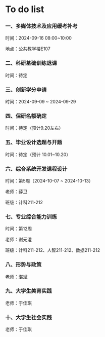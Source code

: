 # To do list

### 一、多媒体技术及应用缓考补考

时间：2024-09-16   08:00~10:00

地点：公共教学楼E107



### 二、科研基础训练退课

时间：待定



### 三、创新学分申请

时间：2024-09-09 ~ 2024-09-29



### 四、保研名额确定

时间：待定（预计9.20左右）



### 五、毕业设计选题与开题

时间：待定（预计 10.01~10.20）



### 六、综合系统开发课程设计

时间：第5周（2024-10-07 ~ 2024-10-13）

老师：薛卫

班级：计科211-212



### 七、专业综合能力训练

时间：第12周

老师：谢元澄

班级：计科211-212、人智211-212、数据211-212



### 八、形势与政策

老师：湛斌



### 九、大学生美育实践

老师：于佳琪



### 十、大学生社会实践

老师：于佳琪


